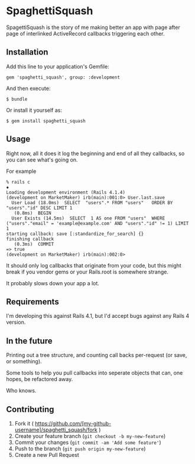 # SpaghettiSquash

SpagettiSquash is the story of me making better an app with page after page of interlinked ActiveRecord callbacks triggering each other.

## Installation

Add this line to your application's Gemfile:

    gem 'spaghetti_squash', group: :development

And then execute:

    $ bundle

Or install it yourself as:

    $ gem install spaghetti_squash

## Usage

Right now, all it does it log the beginning and end of all they callbacks, so you can see what's going on.

For example

````
% rails c                                                                                                                                                                           ✹
Loading development environment (Rails 4.1.4)
(development on MarketMaker) irb(main):001:0> User.last.save
  User Load (18.0ms)  SELECT  "users".* FROM "users"   ORDER BY "users"."id" DESC LIMIT 1
   (0.8ms)  BEGIN
  User Exists (14.5ms)  SELECT  1 AS one FROM "users"  WHERE ("users"."email" = 'example@example.com' AND "users"."id" != 1) LIMIT 1
starting callback: save [:standardize_for_search] {}
finishing callback
   (0.3ms)  COMMIT
=> true
(development on MarketMaker) irb(main):002:0>

````

It should only log callbacks that originate from your code, but this might break if you vendor gems or your Rails.root is somewhere strange.

It probably slows down your app a lot.

## Requirements

I'm developing this against Rails 4.1, but I'd accept bugs against any Rails 4 version.

## In the future

Printing out a tree structure, and counting call backs per-request (or save, or something).

Some tools to help you pull callbacks into seperate objects that can, one hopes, be refactored away.

Who knows.

## Contributing

1. Fork it ( https://github.com/[my-github-username]/spaghetti_squash/fork )
2. Create your feature branch (`git checkout -b my-new-feature`)
3. Commit your changes (`git commit -am 'Add some feature'`)
4. Push to the branch (`git push origin my-new-feature`)
5. Create a new Pull Request
